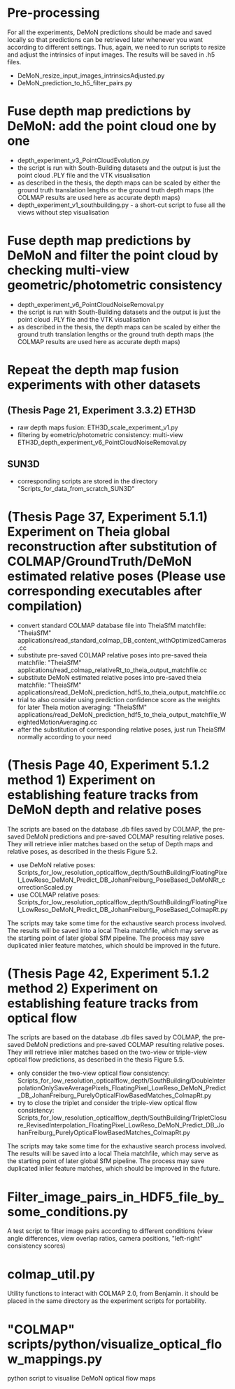 # Pre-processing
For all the experiments, DeMoN predictions should be made and saved locally so that predictions can be retrieved later whenever you want according to different settings. Thus, again, we need to run scripts to resize and adjust the intrinsics of input images. The results will be saved in .h5 files.

* DeMoN_resize_input_images_intrinsicsAdjusted.py
* DeMoN_prediction_to_h5_filter_pairs.py


# Fuse depth map predictions by DeMoN: add the point cloud one by one
* depth_experiment_v3_PointCloudEvolution.py
* the script is run with South-Building datasets and the output is just the point cloud .PLY file and the VTK visualisation
* as described in the thesis, the depth maps can be scaled by either the ground truth translation lengths or the ground truth depth maps (the COLMAP results are used here as accurate depth maps)
* depth_experiment_v1_southbuilding.py - a short-cut script to fuse all the views without step visualisation

# Fuse depth map predictions by DeMoN and filter the point cloud by checking multi-view geometric/photometric consistency
* depth_experiment_v6_PointCloudNoiseRemoval.py
* the script is run with South-Building datasets and the output is just the point cloud .PLY file and the VTK visualisation
* as described in the thesis, the depth maps can be scaled by either the ground truth translation lengths or the ground truth depth maps (the COLMAP results are used here as accurate depth maps)

# Repeat the depth map fusion experiments with other datasets
## (Thesis Page 21, Experiment 3.3.2) ETH3D
* raw depth maps fusion: ETH3D_scale_experiment_v1.py
* filtering by eometric/photometric consistency: multi-view ETH3D_depth_experiment_v6_PointCloudNoiseRemoval.py
## SUN3D
* corresponding scripts are stored in the directory "Scripts_for_data_from_scratch_SUN3D"

# (Thesis Page 37, Experiment 5.1.1) Experiment on Theia global reconstruction after substitution of COLMAP/GroundTruth/DeMoN estimated relative poses (Please use corresponding executables after compilation)
* convert standard COLMAP database file into TheiaSfM matchfile: "TheiaSfM" applications/read_standard_colmap_DB_content_withOptimizedCameras.cc
* substitute pre-saved COLMAP relative poses into pre-saved theia matchfile: "TheiaSfM" applications/read_colmap_relativeRt_to_theia_output_matchfile.cc
* substitute DeMoN estimated relative poses into pre-saved theia matchfile: "TheiaSfM" applications/read_DeMoN_prediction_hdf5_to_theia_output_matchfile.cc
* trial to also consider using prediction confidence score as the weights for later Theia motion averaging: "TheiaSfM" applications/read_DeMoN_prediction_hdf5_to_theia_output_matchfile_WeightedMotionAveraging.cc
* after the substitution of corresponding relative poses, just run TheiaSfM normally according to your need

# (Thesis Page 40, Experiment 5.1.2 method 1) Experiment on establishing feature tracks from DeMoN depth and relative poses
The scripts are based on the database .db files saved by COLMAP, the pre-saved DeMoN predictions and pre-saved COLMAP resulting relative poses. They will retrieve inlier matches based on the setup of Depth maps and relative poses, as described in the thesis Figure 5.2.

* use DeMoN relative poses:  Scripts_for_low_resolution_opticalflow_depth/SouthBuilding/FloatingPixel_LowReso_DeMoN_Predict_DB_JohanFreiburg_PoseBased_DeMoNRt_correctionScaled.py
* use COLMAP relative poses:  Scripts_for_low_resolution_opticalflow_depth/SouthBuilding/FloatingPixel_LowReso_DeMoN_Predict_DB_JohanFreiburg_PoseBased_ColmapRt.py

The scripts may take some time for the exhaustive search process involved. The results will be saved into a local Theia matchfile, which may serve as the starting point of later global SfM pipeline. The process may save duplicated inlier feature matches, which should be improved in the future.


# (Thesis Page 42, Experiment 5.1.2 method 2) Experiment on establishing feature tracks from optical flow
The scripts are based on the database .db files saved by COLMAP, the pre-saved DeMoN predictions and pre-saved COLMAP resulting relative poses. They will retrieve inlier matches based on the two-view or triple-view optical flow predictions, as described in the thesis Figure 5.5.

* only consider the two-view optical flow consistency:  Scripts_for_low_resolution_opticalflow_depth/SouthBuilding/DoubleInterpolationOnlySaveAveragePixels_FloatingPixel_LowReso_DeMoN_Predict_DB_JohanFreiburg_PurelyOpticalFlowBasedMatches_ColmapRt.py
* try to close the triplet and consider the triple-view optical flow consistency:  Scripts_for_low_resolution_opticalflow_depth/SouthBuilding/TripletClosure_RevisedInterpolation_FloatingPixel_LowReso_DeMoN_Predict_DB_JohanFreiburg_PurelyOpticalFlowBasedMatches_ColmapRt.py

The scripts may take some time for the exhaustive search process involved. The results will be saved into a local Theia matchfile, which may serve as the starting point of later global SfM pipeline. The process may save duplicated inlier feature matches, which should be improved in the future.


# Filter_image_pairs_in_HDF5_file_by_some_conditions.py
A test script to filter image pairs according to different conditions (view angle differences, view overlap ratios, camera positions, "left-right" consistency scores)

# colmap_util.py
Utility functions to interact with COLMAP 2.0, from Benjamin. it should be placed in the same directory as the experiment scripts for portability.

# "COLMAP" scripts/python/visualize_optical_flow_mappings.py
python script to visualise DeMoN optical flow maps
